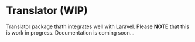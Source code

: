 Translator (WIP)
================

Translator package thath integrates well with Laravel. Please **NOTE** that this is work in progress. Documentation is coming soon…
